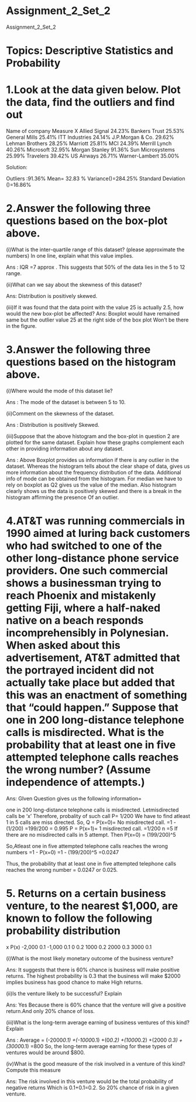 # Assignment_2_Set_2
Assignment_2_Set_2
# Topics: Descriptive Statistics and Probability


# 1.Look at the data given below. Plot the data, find the outliers and find out  

Name of company	Measure X
Allied Signal	24.23%
Bankers Trust	25.53%
General Mills	25.41%
ITT Industries	24.14%
J.P.Morgan & Co.	29.62%
Lehman Brothers	28.25%
Marriott	25.81%
MCI	24.39%
Merrill Lynch	40.26%
Microsoft	32.95%
Morgan Stanley	91.36%
Sun Microsystems	25.99%
Travelers	39.42%
US Airways	26.71%
Warner-Lambert	35.00%


Solution:

Outliers :91.36%
Mean= 32.83 %
Variance()=284.25%
Standard Deviation ()=16.86%


















# 2.Answer the following three questions based on the box-plot above.

(i)What is the inter-quartile range of this dataset? (please approximate the numbers) In one line, explain what this value implies.

Ans : IQR =7 approx . This suggests that 50% of the data lies in the 5 to 12 range.

(ii)What can we say about the skewness of this dataset?

Ans: Distribution is positively skewed. 

(iii)If it was found that the data point with the value 25 is actually 2.5, how would the new  box-plot be affected?
Ans: Boxplot would have remained same but the outlier value 25 at the right side of the box plot
Won’t be there in the figure. 

# 3.Answer the following three questions based on the histogram above.

(i)Where would the mode of this dataset lie?

Ans : The mode of the dataset is between 5 to 10.

(ii)Comment on the skewness of the dataset.

Ans : Distribution is positively Skewed.	

(iii)Suppose that the above histogram and the box-plot in question 2 are plotted for the same dataset. Explain how these graphs complement each other in providing information about any dataset. 

Ans : Above Boxplot provides us information if there is any outlier in the dataset.
 Whereas the histogram tells about the clear shape of data, gives us more information about the frequency distribution of the data. Additional info of mode can be obtained from the histogram. For median we have to rely on boxplot as Q2 gives us the value of the median. Also histogram clearly shows us the data is positively skewed and there is a break in the histogram affirming the presence 
Of an outlier.


# 4.AT&T was running commercials in 1990 aimed at luring back customers who had switched to one of the other long-distance phone service providers. One such commercial shows a businessman trying to reach Phoenix and mistakenly getting Fiji, where a half-naked native on a beach responds incomprehensibly in Polynesian. When asked about this advertisement, AT&T admitted that the portrayed incident did not actually take place but added that this was an enactment of something that “could happen.” Suppose that one in 200 long-distance telephone calls is misdirected. What is the probability that at least one in five attempted telephone calls reaches the wrong number? (Assume independence of attempts.)

Ans: GIven Question gives us the following information=

one in 200 long-distance telephone calls is misdirected. Letmisdirected calls be ‘x’
Therefore, probality of such call P= 1/200
 We have to find atleast 1 in 5 calls are miss directed.
So,
Q = P(x=0)= No misdirected call. =1 -(1/200)  =199/200 = 0.995
P =  P(x=1)= 1 misdirected call. =1/200 
n =5
If there are no misdirected calls in 5 attempt. 
Then P(x=0) = (199/200)^5

So,Atleast one in five attempted telephone calls reaches the wrong numbers
=1 - P(x=0)
=1 - (199/200)^5
=0.0247

Thus,
the probability that at least one in five attempted telephone calls reaches the wrong number = 0.0247 or 0.025.


# 5. Returns on a certain business venture, to the nearest $1,000, are known to follow the following probability distribution
x	P(x)
-2,000	0.1
-1,000	0.1
0	0.2
1000	0.2
2000	0.3
3000	0.1

(i)What is the most likely monetary outcome of the business venture?

Ans: It suggests that there is 60% chance is business will make positive returns. The highest probability is 0.3 that the business will make  $2000 implies business has good chance to make 
High returns.

(ii)Is the venture likely to be successful? Explain

Ans: Yes Because there is 60% chance that the venture will give a positive return.And only 20% chance of loss.

(iii)What is the long-term average earning of business ventures of this kind? Explain

Ans : Average = (-2000*0.1) +(-1000*0.1) +(0*0.2) +(1000*0.2) +(2000 *0.3) +(3000*0.1) =800
So, the long-term average earning for these types of ventures would be around $800.

(iv)What is the good measure of the risk involved in a venture of this kind? Compute this measure

Ans: The risk involved in this venture would be the total probability of negative returns 
Which is 0.1+0.1=0.2. So 20% chance of risk in a given venture.
